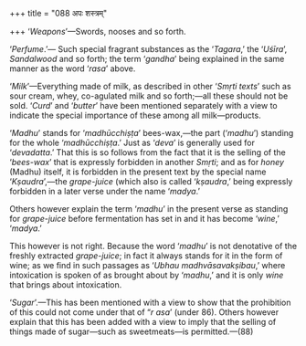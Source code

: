 +++
title = "088 अपः शस्त्रम्"

+++
‘*Weapons*’—Swords, nooses and so forth.

‘*Perfume*.’— Such special fragrant substances as the ‘*Tagara*,’ the
‘*Uśīra*’, *Sandalwood* and so forth; the term ‘*gandha*’ being
explained in the same manner as the word ‘*rasa*’ above.

‘*Milk*’—Everything made of milk, as described in other ‘*Smṛti texts*’
such as sour cream, whey, co-agulated milk and so forth;—all these
should not be sold. ‘*Curd*’ and ‘*butter*’ have been mentioned
separately with a view to indicate the special importance of these among
all milk—products.

‘*Madhu*’ stands for ‘*madhūcchiṣṭa*’ bees-wax,—the part (‘*madhu*’)
standing for the whole ‘*madhūcchiṣṭa*.’ Just as ‘*deva*’ is generally
used for ‘*devadatta*.’ That this is so follows from the fact that it is
the selling of the ‘*bees-wax*’ that is expressly forbidden in another
*Smṛti*; and as for *honey* (Madhu) itself, it is forbidden in the
present text by the special name ‘*Kṣaudra*’,—the *grape-juice* (which
also is called ‘*kṣaudra*,’ being expressly forbidden in a later verse
under the name ‘*madya*.’

Others however explain the term ‘*madhu*’ in the present verse as
standing for *grape-juice* before fermentation has set in and it has
become ‘*wine*,’ ‘*madya*.’

This however is not right. Because the word ‘*madhu*’ is not denotative
of the freshly extracted *grape-juice*; in fact it always stands for it
in the form of wine; as we find in such passages as ‘*Ubhau
madhvāsavakṣibau*,’ where intoxication is spoken of as brought about by
‘*madhu*,’ and it is only *wine* that brings about intoxication.

‘*Sugar*’.—This has been mentioned with a view to show that the
prohibition of this could not come under that of “*r* *asa*’ (under 86).
Others however explain that this has been added with a view to imply
that the selling of things made of sugar—such as sweetmeats—is
permitted.—(88)


